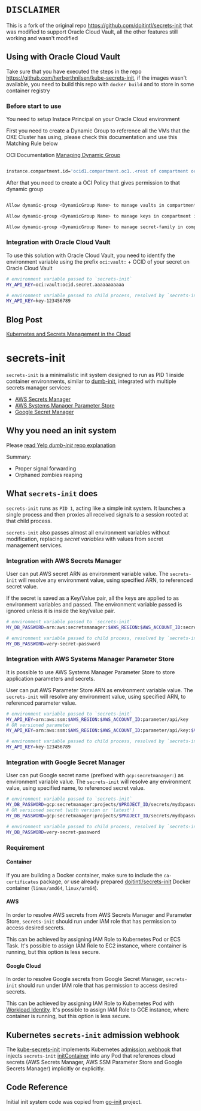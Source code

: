 # `DISCLAIMER`

This is a fork of the original repo https://github.com/doitintl/secrets-init that was modified to support Oracle Cloud Vault, all the other features still working and wasn't modified


## Using with Oracle Cloud Vault

Take sure that you have executed the steps in the repo https://github.com/herberthnilsen/kube-secrets-init, if the images wasn't available, you need to build this repo with `docker build` and to store in some container registry

### Before start to use

You need to setup Instace Principal on your Oracle Cloud environment

First you need to create a Dynamic Group to reference all the VMs that the OKE Cluster has using, please check this documentation and use this Matching Rule below

OCI Documentation [Managing Dynamic Group](https://docs.oracle.com/en-us/iaas/Content/Identity/Tasks/managingdynamicgroups.htm)

```sh

instance.compartment.id='ocid1.compartment.oc1..<rest of compartment ocid>

```

After that you need to create a OCI Policy that gives permission to that dynamic group

```sh

Allow dynamic-group <DynamicGroup Name> to manage vaults in compartment id <Compartment OCID that has a instance of OCI Vault>

Allow dynamic-group <DynamicGroup Name> to manage keys in compartment id <Compartment OCID that has a instance of OCI Vault>

Allow dynamic-group <DynamicGroup Name> to manage secret-family in compartment <Compartment OCID that has a instance of OCI Vault>

```


### Integration with Oracle Cloud Vault

To use this solution with Oracle Cloud Vault, you need to identify the environment variable using the prefix `oci:vault:` + OCID of your secret on Oracle Cloud Vault

```sh
# environment variable passed to `secrets-init`
MY_API_KEY=oci:vault:ocid.secret.aaaaaaaaaaa

# environment variable passed to child process, resolved by `secrets-init`
MY_API_KEY=key-123456789
```





## Blog Post

[Kubernetes and Secrets Management in the Cloud](https://blog.doit-intl.com/kubernetes-and-secrets-management-in-cloud-858533c20dca?source=friends_link&sk=bb41e29ce4d082d6e69df38bb91244ef)

# secrets-init

`secrets-init` is a minimalistic init system designed to run as PID 1 inside container environments, similar to [dumb-init](https://github.com/Yelp/dumb-init), integrated with multiple secrets manager services:

- [AWS Secrets Manager](https://aws.amazon.com/secrets-manager/)
- [AWS Systems Manager Parameter Store](https://docs.aws.amazon.com/systems-manager/latest/userguide/systems-manager-parameter-store.html)
- [Google Secret Manager](https://cloud.google.com/secret-manager/docs/)

## Why you need an init system

Please [read Yelp *dumb-init* repo explanation](https://github.com/Yelp/dumb-init/blob/v1.2.0/README.md#why-you-need-an-init-system)

Summary:

- Proper signal forwarding
- Orphaned zombies reaping

## What `secrets-init` does

`secrets-init` runs as `PID 1`, acting like a simple init system. It launches a single process and then proxies all received signals to a session rooted at that child process.

`secrets-init` also passes almost all environment variables without modification, replacing _secret variables_ with values from secret management services.

### Integration with AWS Secrets Manager

User can put AWS secret ARN as environment variable value. The `secrets-init` will resolve any environment value, using specified ARN, to referenced secret value.

If the secret is saved as a Key/Value pair, all the keys are applied to as environment variables and passed. The environment variable passed is ignored unless it is inside the key/value pair.
```sh
# environment variable passed to `secrets-init`
MY_DB_PASSWORD=arn:aws:secretsmanager:$AWS_REGION:$AWS_ACCOUNT_ID:secret:mydbpassword-cdma3

# environment variable passed to child process, resolved by `secrets-init`
MY_DB_PASSWORD=very-secret-password
```

### Integration with AWS Systems Manager Parameter Store

It is possible to use AWS Systems Manager Parameter Store to store application parameters and secrets.

User can put AWS Parameter Store ARN as environment variable value. The `secrets-init` will resolve any environment value, using specified ARN, to referenced parameter value.

```sh
# environment variable passed to `secrets-init`
MY_API_KEY=arn:aws:ssm:$AWS_REGION:$AWS_ACCOUNT_ID:parameter/api/key
# OR versioned parameter
MY_API_KEY=arn:aws:ssm:$AWS_REGION:$AWS_ACCOUNT_ID:parameter/api/key:$VERSION

# environment variable passed to child process, resolved by `secrets-init`
MY_API_KEY=key-123456789
```

### Integration with Google Secret Manager

User can put Google secret name (prefixed with `gcp:secretmanager:`) as environment variable value. The `secrets-init` will resolve any environment value, using specified name, to referenced secret value.

```sh
# environment variable passed to `secrets-init`
MY_DB_PASSWORD=gcp:secretmanager:projects/$PROJECT_ID/secrets/mydbpassword
# OR versioned secret (with version or 'latest')
MY_DB_PASSWORD=gcp:secretmanager:projects/$PROJECT_ID/secrets/mydbpassword/versions/2

# environment variable passed to child process, resolved by `secrets-init`
MY_DB_PASSWORD=very-secret-password
```

### Requirement

#### Container

If you are building a Docker container, make sure to include the `ca-certificates` package, or use already prepared [doitintl/secrets-init](https://github.com/doitintl/secrets-init/pkgs/container/secrets-init) Docker container (`linux/amd64`, `linux/arm64`).

#### AWS

In order to resolve AWS secrets from AWS Secrets Manager and Parameter Store, `secrets-init` should run under IAM role that has permission to access desired secrets.

This can be achieved by assigning IAM Role to Kubernetes Pod or ECS Task. It's possible to assign IAM Role to EC2 instance, where container is running, but this option is less secure.

#### Google Cloud

In order to resolve Google secrets from Google Secret Manager, `secrets-init` should run under IAM role that has permission to access desired secrets.

This can be achieved by assigning IAM Role to Kubernetes Pod with [Workload Identity](https://cloud.google.com/kubernetes-engine/docs/how-to/workload-identity). It's possible to assign IAM Role to GCE instance, where container is running, but this option is less secure.

## Kubernetes `secrets-init` admission webhook

The [kube-secrets-init](https://github.com/doitintl/kube-secrets-init) implements Kubernetes [admission webhook](https://kubernetes.io/docs/reference/access-authn-authz/extensible-admission-controllers/#admission-webhooks) that injects `secrets-init` [initContainer](https://kubernetes.io/docs/concepts/workloads/pods/init-containers/) into any Pod that references cloud secrets (AWS Secrets Manager, AWS SSM Parameter Store and Google Secrets Manager) implicitly or explicitly.

## Code Reference

Initial init system code was copied from [go-init](https://github.com/pablo-ruth/go-init) project.
